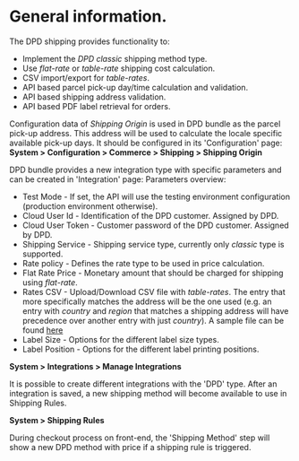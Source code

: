 # General information.

The DPD shipping provides functionality to:
* Implement the _DPD classic_ shipping method type.
* Use _flat-rate_ or _table-rate_ shipping cost calculation.
* CSV import/export for _table-rates_.
* API based parcel pick-up day/time calculation and validation. 
* API based shipping address validation.
* API based PDF label retrieval for orders.

Configuration data of _Shipping Origin_ is used in DPD bundle as the parcel pick-up address. This address will be used to calculate the locale specific available pick-up days. It should be configured in its 'Configuration' page: **System > Configuration > Commerce > Shipping > Shipping Origin**


DPD bundle provides a new integration type with specific parameters and can be created in 'Integration' page:
Parameters overview:
* Test Mode - If set, the API will use the testing environment configuration (production environment otherwise).
* Cloud User Id - Identification of the DPD customer. Assigned by DPD.
* Cloud User Token - Customer password of the DPD customer. Assigned by DPD.
* Shipping Service - Shipping service type, currently only _classic_ type is supported.
* Rate policy - Defines the rate type to be used in price calculation.
* Flat Rate Price - Monetary amount that should be charged for shipping using _flat-rate_.
* Rates CSV - Upload/Download CSV file with _table-rates_. The entry that more specifically matches the address will be the one used (e.g. an entry with _country_ and _region_ that matches a shipping address will have precedence over another entry with just _country_). A sample file can be found [here](./dpd_rates_sample.csv)  
* Label Size - Options for the different label size types.
* Label Position - Options for the different label printing positions.


**System > Integrations > Manage Integrations**


It is possible to create different integrations with the 'DPD' type.
After an integration is saved, a new shipping method will become available to use in Shipping Rules. 


**System > Shipping Rules**


During checkout process on front-end, the 'Shipping Method' step will show a new DPD method with price if a shipping rule is triggered.
